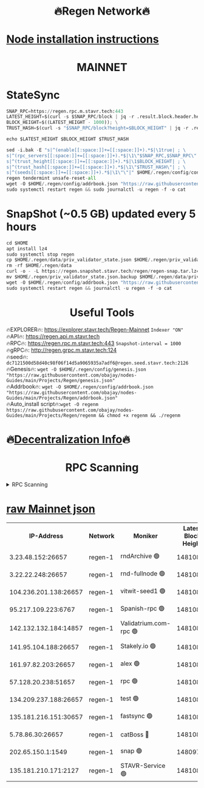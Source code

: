 <h1 align="center"> 🔥Regen Network🔥</h1>

[Node installation instructions](https://github.com/obajay/nodes-Guides/tree/main/Projects/Regen)
=
<h1 align="center"> MAINNET</h1>

# StateSync
```python
SNAP_RPC=https://regen.rpc.m.stavr.tech:443
LATEST_HEIGHT=$(curl -s $SNAP_RPC/block | jq -r .result.block.header.height); \
BLOCK_HEIGHT=$((LATEST_HEIGHT - 1000)); \
TRUST_HASH=$(curl -s "$SNAP_RPC/block?height=$BLOCK_HEIGHT" | jq -r .result.block_id.hash)

echo $LATEST_HEIGHT $BLOCK_HEIGHT $TRUST_HASH

sed -i.bak -E "s|^(enable[[:space:]]+=[[:space:]]+).*$|\1true| ; \
s|^(rpc_servers[[:space:]]+=[[:space:]]+).*$|\1\"$SNAP_RPC,$SNAP_RPC\"| ; \
s|^(trust_height[[:space:]]+=[[:space:]]+).*$|\1$BLOCK_HEIGHT| ; \
s|^(trust_hash[[:space:]]+=[[:space:]]+).*$|\1\"$TRUST_HASH\"| ; \
s|^(seeds[[:space:]]+=[[:space:]]+).*$|\1\"\"|" $HOME/.regen/config/config.toml
regen tendermint unsafe-reset-all
wget -O $HOME/.regen/config/addrbook.json "https://raw.githubusercontent.com/obajay/nodes-Guides/main/Projects/Regen/addrbook.json"
sudo systemctl restart regen && sudo journalctl -u regen -f -o cat
```
# SnapShot (~0.5 GB) updated every 5 hours
```python
cd $HOME
apt install lz4
sudo systemctl stop regen
cp $HOME/.regen/data/priv_validator_state.json $HOME/.regen/priv_validator_state.json.backup
rm -rf $HOME/.regen/data
curl -o - -L https://regen.snapshot.stavr.tech/regen/regen-snap.tar.lz4 | lz4 -c -d - | tar -x -C $HOME/.regen --strip-components 2
mv $HOME/.regen/priv_validator_state.json.backup $HOME/.regen/data/priv_validator_state.json
wget -O $HOME/.regen/config/addrbook.json "https://raw.githubusercontent.com/obajay/nodes-Guides/main/Projects/Regen/addrbook.json"
sudo systemctl restart regen && journalctl -u regen -f -o cat
```

 <h1 align="center"> Useful Tools</h1>

🔥EXPLORER🔥:     https://explorer.stavr.tech/Regen-Mainnet        `Indexer "ON"` \
🔥API🔥:          https://regen.api.m.stavr.tech \
🔥RPC🔥:          https://regen.rpc.m.stavr.tech:443              `Snapshot-interval = 1000` \
🔥gRPC🔥:         http://regen.grpc.m.stavr.tech:124 \
🔥seed🔥:      `dc7121500d58d40c98f06f14d5a9065935a7adf6@regen.seed.stavr.tech:2126` \
🔥Genesis🔥:   `wget -O $HOME/.regen/config/genesis.json "https://raw.githubusercontent.com/obajay/nodes-Guides/main/Projects/Regen/genesis.json"` \
🔥Addrbook🔥:  `wget -O $HOME/.regen/config/addrbook.json "https://raw.githubusercontent.com/obajay/nodes-Guides/main/Projects/Regen/addrbook.json"` \
🔥Auto_install script🔥:`wget -O regenm https://raw.githubusercontent.com/obajay/nodes-Guides/main/Projects/Regen/regenm && chmod +x regenm && ./regenm`

🔥[Decentralization Info](https://github.com/obajay/StateSync-snapshots/tree/main/Projects/Regen/Decentralization)🔥
=
<h1 align="center"> RPC Scanning</h1>

<details>
<summary>RPC Scanning</summary>

<h2 align="center"> We scan nodes in real time every 4 hours. And we provide the final result of RPC endpoints.
We cannot influence the operation of these nodes in any way. </h2>


```python
If Voting Power is higher than 0 --> then the Node is a validator of the network and may be subject to attack and be a potential threat to the chain.
```
```python
We marked such validators with a red symbol
```

</details>

[raw Mainnet json](https://rpc-check.regenm.stavr.tech/regenm/rpc-regenm-result.json)
=


<table><tr><th>IP-Address</th><th>Network</th><th>Moniker</th><th>Latest Block Height</th><th>Earliest Block Height</th><th>Catching Up</th><th>Tx Index</th><th>Voting Power</th><th>Scan Time</th></tr><tr><td>3.23.48.152:26657</td><td>regen-1</td><td>rndArchive 🟢</td><td>14810852</td><td>1</td><td>False</td><td>on</td><td>0</td><td>2024-02-22T15:08:17.576272740UTC</td></tr><tr><td>3.22.22.248:26657</td><td>regen-1</td><td>rnd-fullnode 🟢</td><td>14810852</td><td>4134001</td><td>False</td><td>on</td><td>0</td><td>2024-02-22T15:08:14.836511696UTC</td></tr><tr><td>104.236.201.138:26657</td><td>regen-1</td><td>vitwit-seed1 🟢</td><td>14810847</td><td>8943001</td><td>False</td><td>on</td><td>0</td><td>2024-02-22T15:07:46.921566717UTC</td></tr><tr><td>95.217.109.223:6767</td><td>regen-1</td><td>Spanish-rpc 🟢</td><td>14810855</td><td>10068001</td><td>False</td><td>on</td><td>0</td><td>2024-02-22T15:08:35.767873144UTC</td></tr><tr><td>142.132.132.184:14857</td><td>regen-1</td><td>Validatrium.com-rpc 🟢</td><td>14810856</td><td>11175001</td><td>False</td><td>on</td><td>0</td><td>2024-02-22T15:08:38.114737266UTC</td></tr><tr><td>141.95.104.188:26657</td><td>regen-1</td><td>Stakely.io 🟢</td><td>14810850</td><td>13442501</td><td>False</td><td>on</td><td>0</td><td>2024-02-22T15:08:03.792152405UTC</td></tr><tr><td>161.97.82.203:26657</td><td>regen-1</td><td>alex 🟢</td><td>14810853</td><td>13992001</td><td>False</td><td>on</td><td>0</td><td>2024-02-22T15:08:24.714885474UTC</td></tr><tr><td>57.128.20.238:51657</td><td>regen-1</td><td>rpc 🟢</td><td>14810854</td><td>13992001</td><td>False</td><td>on</td><td>0</td><td>2024-02-22T15:08:31.247997564UTC</td></tr><tr><td>134.209.237.188:26657</td><td>regen-1</td><td>test 🟢</td><td>14810857</td><td>13992001</td><td>False</td><td>on</td><td>0</td><td>2024-02-22T15:08:46.750510018UTC</td></tr><tr><td>135.181.216.151:30657</td><td>regen-1</td><td>fastsync 🟢</td><td>14810853</td><td>14457001</td><td>False</td><td>off</td><td>0</td><td>2024-02-22T15:08:24.318978921UTC</td></tr><tr><td>5.78.86.30:26657</td><td>regen-1</td><td>catBoss 🔴</td><td>14810859</td><td>14797001</td><td>False</td><td>on</td><td>9100681222</td><td>2024-02-22T15:08:56.025160671UTC</td></tr><tr><td>202.65.150.1:1549</td><td>regen-1</td><td>snap 🟢</td><td>14809749</td><td>14808914</td><td>False</td><td>on</td><td>0</td><td>2024-02-22T15:09:21.854435421UTC</td></tr><tr><td>135.181.210.171:2127</td><td>regen-1</td><td>STAVR-Service 🟢</td><td>14810859</td><td>14810401</td><td>False</td><td>on</td><td>0</td><td>2024-02-22T15:09:00.558134316UTC</td></tr></table>